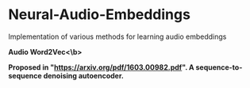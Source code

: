 # Neural-Audio-Embeddings
Implementation of various methods for learning audio embeddings

<b>Audio Word2Vec<\b>
  
Proposed in "https://arxiv.org/pdf/1603.00982.pdf".
A sequence-to-sequence denoising autoencoder.
